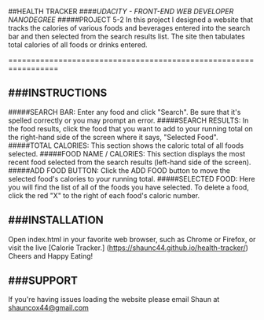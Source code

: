 ##HEALTH TRACKER
####*UDACITY - FRONT-END WEB DEVELOPER NANODEGREE*
#####PROJECT 5-2
In this project I designed a website that tracks the calories of 
various foods and beverages entered into the search bar and then 
selected from the search results list. The site then 
tabulates total calories of all foods or drinks entered.

=================================================================


###INSTRUCTIONS
-----------------------------------------------------------------
#####SEARCH BAR:
	Enter any food and click "Search". Be sure that it's spelled
	correctly or you may prompt an error.
#####SEARCH RESULTS:
	In the food results, click the food that you want to add to 
	your running total on the right-hand side of the screen where 
	it says, "Selected Food".
#####TOTAL CALORIES: 
	This section shows the caloric total of all foods selected.
#####FOOD NAME / CALORIES:
	This section displays the most recent food selected from the 
	search results (left-hand side of the screen).
#####ADD FOOD BUTTON: 
	Click the ADD FOOD button to move the selected food's calories 
	to your running total.
#####SELECTED FOOD:
	Here you will find the list of all of the foods you have 
	selected. To delete a food, click the red "X" to the right 
	of each food's caloric number.


###INSTALLATION
-----------------------------------------------------------------
Open index.html in your favorite web browser, such as Chrome or
Firefox, or visit the live [Calorie Tracker.]
(https://shaunc44.github.io/health-tracker/) Cheers and Happy Eating!


###SUPPORT
-----------------------------------------------------------------
If you're having issues loading the website please email Shaun
at shauncox44@gmail.com